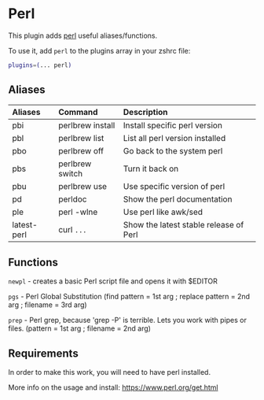 # Perl

This plugin adds [perl](https://www.perl.org/) useful aliases/functions.

To use it, add `perl` to the plugins array in your zshrc file:

```zsh
plugins=(... perl)
```

## Aliases

| Aliases       | Command         | Description                          |
| :------------ | :-------------- | :----------------------------------- |
| pbi           | perlbrew install|Install specific perl version         |
| pbl           | perlbrew list   |List all perl version installed       |
| pbo           | perlbrew off    |Go back to the system perl            |
| pbs           | perlbrew switch |Turn it back on                       |
| pbu           | perlbrew use    |Use specific version of perl          |
| pd            | perldoc         |Show the perl documentation          |
| ple           | perl -wlne      |Use perl like awk/sed                 |
| latest-perl   | curl `...`      |Show the latest stable release of Perl|

## Functions

`newpl` - creates a basic Perl script file and opens it with $EDITOR

`pgs` - Perl Global Substitution (find pattern = 1st arg ; replace pattern	= 2nd arg ; filename = 3rd arg)

`prep` - Perl grep, because 'grep -P' is terrible. Lets you work with pipes or files. (pattern = 1st arg ; filename = 2nd arg)

## Requirements

In order to make this work, you will need to have perl installed.

More info on the usage and install: https://www.perl.org/get.html
